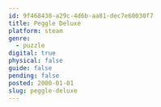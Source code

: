 ```yaml
---
id: 9f468438-a29c-4d6b-aa81-dec7e60030f7
title: Peggle Deluxe
platform: steam
genre:
  - puzzle
digital: true
physical: false
guide: false
pending: false
posted: 2000-01-01
slug: peggle-deluxe
---
```

